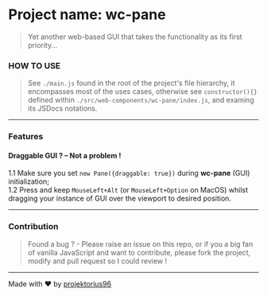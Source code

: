 # Project name: wc-pane

> Yet another web-based GUI that takes the functionality as its first priority...

### HOW TO USE

> See `./main.js` found in the root of the project's file hierarchy, it encompasses most of the uses cases, otherwise see `constructor(){}` defined within `./src/web-components/wc-pane/index.js`, and examing its JSDocs notations.

---

### Features

#### Draggable GUI ? – Not a problem !

1.1 Make sure you set `new Pane({draggable: true})` during **wc-pane** (GUI) initialization; <br> 
1.2 Press and keep `MouseLeft+Alt` (or `MouseLeft+Option` on MacOS) whilst dragging your instance of GUI over the viewport to desired position.

---

### Contribution

> Found a bug ? - Please raise an issue on this repo, or if you a big fan of vanilla JavaScript and want to contribute, please fork the project, modify and pull request so I could review ! 

---

Made with ♥ by [projektorius96](https://github.com/projektorius96)
